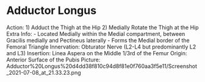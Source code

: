 # Adductor Longus

Action: 1) Adduct the Thigh at the Hip                                                                         2) Medially Rotate the Thigh at the Hip
Extra Info: - Located Medially within the Medial compartment, between Gracilis medially and Pectineus laterally                                             - Forms the Medial border of the Femoral Triangle
Innervation: Obturator Nerve (L2-L4 but predominantly L2 and L3)
Insertion: Linea Aspera on the Middle 1/3rd of the Femur
Origin: Anterior Surface of the Pubis
Picture: Adductor%20Longus%20d4dd38f810c94d8f81e0f760aa3f5e11/Screenshot_2021-07-08_at_21.33.23.png
